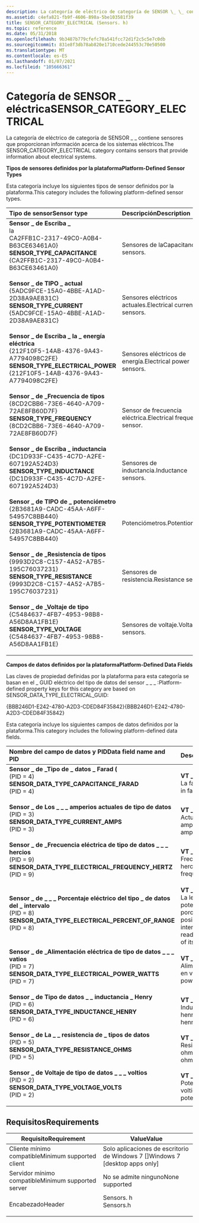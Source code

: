 ```yaml
---
description: La categoría de eléctrico de categoría de SENSOR \_ \_ contiene sensores que proporcionan información acerca de los sistemas eléctricos.
ms.assetid: c4efa821-fb9f-4606-898a-5be103581f39
title: SENSOR_CATEGORY_ELECTRICAL (Sensors. h)
ms.topic: reference
ms.date: 05/31/2018
ms.openlocfilehash: 9b3487b779cfefc78a541fcc72d1f2c5c5e7c0db
ms.sourcegitcommit: 831e8f3db78ab820e1710cede244553c70e50500
ms.translationtype: MT
ms.contentlocale: es-ES
ms.lasthandoff: 01/07/2021
ms.locfileid: "105666361"
---
```

# <a name="sensor_category_electrical"></a><span data-ttu-id="d8a6a-103">Categoría de SENSOR \_ \_ eléctrica</span><span class="sxs-lookup"><span data-stu-id="d8a6a-103">SENSOR\_CATEGORY\_ELECTRICAL</span></span>

<span data-ttu-id="d8a6a-104">La categoría de eléctrico de categoría de SENSOR \_ \_ contiene sensores que proporcionan información acerca de los sistemas eléctricos.</span><span class="sxs-lookup"><span data-stu-id="d8a6a-104">The SENSOR\_CATEGORY\_ELECTRICAL category contains sensors that provide information about electrical systems.</span></span>

<span data-ttu-id="d8a6a-105">**Tipos de sensores definidos por la plataforma**</span><span class="sxs-lookup"><span data-stu-id="d8a6a-105">**Platform-Defined Sensor Types**</span></span>

<span data-ttu-id="d8a6a-106">Esta categoría incluye los siguientes tipos de sensor definidos por la plataforma.</span><span class="sxs-lookup"><span data-stu-id="d8a6a-106">This category includes the following platform-defined sensor types.</span></span>



| <span data-ttu-id="d8a6a-107">Tipo de sensor</span><span class="sxs-lookup"><span data-stu-id="d8a6a-107">Sensor type</span></span>                                                                                                                                                                                                                                                                                              | <span data-ttu-id="d8a6a-108">Descripción</span><span class="sxs-lookup"><span data-stu-id="d8a6a-108">Description</span></span>                             |
|:---------------------------------------------------------------------------------------------------------------------------------------------------------------------------------------------------------------------------------------------------------------------------------------------------------|:----------------------------------------|
| <span id="SENSOR_TYPE_CAPACITANCE"></span><span id="sensor_type_capacitance"></span><dl> <span data-ttu-id="d8a6a-109"><dt>**Sensor \_ de Escriba \_**</dt> la <dt>CA2FFB1C-2317-49C0-A0B4-B63CE63461A0}</dt></span><span class="sxs-lookup"><span data-stu-id="d8a6a-109"><dt>**SENSOR\_TYPE\_CAPACITANCE**</dt> <dt>{CA2FFB1C-2317-49C0-A0B4-B63CE63461A0}</dt></span></span> </dl>                 | <span data-ttu-id="d8a6a-110">Sensores de la</span><span class="sxs-lookup"><span data-stu-id="d8a6a-110">Capacitance sensors.</span></span><br/>         |
| <span id="SENSOR_TYPE_CURRENT"></span><span id="sensor_type_current"></span><dl> <span data-ttu-id="d8a6a-111"><dt>**Sensor \_ de TIPO \_ actual**</dt> <dt>{5ADC9FCE-15A0-4BBE-A1AD-2D38A9AE831C}</dt></span><span class="sxs-lookup"><span data-stu-id="d8a6a-111"><dt>**SENSOR\_TYPE\_CURRENT**</dt> <dt>{5ADC9FCE-15A0-4BBE-A1AD-2D38A9AE831C}</dt></span></span> </dl>                             | <span data-ttu-id="d8a6a-112">Sensores eléctricos actuales.</span><span class="sxs-lookup"><span data-stu-id="d8a6a-112">Electrical current sensors.</span></span><br/>  |
| <span id="SENSOR_TYPE_ELECTRICAL_POWER"></span><span id="sensor_type_electrical_power"></span><dl> <span data-ttu-id="d8a6a-113"><dt>**Sensor \_ de Escriba \_ la \_ energía eléctrica**</dt> <dt>{212F10F5-14AB-4376-9A43-A7794098C2FE}</dt></span><span class="sxs-lookup"><span data-stu-id="d8a6a-113"><dt>**SENSOR\_TYPE\_ELECTRICAL\_POWER**</dt> <dt>{212F10F5-14AB-4376-9A43-A7794098C2FE}</dt></span></span> </dl> | <span data-ttu-id="d8a6a-114">Sensores eléctricos de energía.</span><span class="sxs-lookup"><span data-stu-id="d8a6a-114">Electrical power sensors.</span></span><br/>    |
| <span id="SENSOR_TYPE_FREQUENCY"></span><span id="sensor_type_frequency"></span><dl> <span data-ttu-id="d8a6a-115"><dt>**Sensor \_ de \_Frecuencia de tipos**</dt> <dt>{8CD2CBB6-73E6-4640-A709-72AE8FB60D7F}</dt></span><span class="sxs-lookup"><span data-stu-id="d8a6a-115"><dt>**SENSOR\_TYPE\_FREQUENCY**</dt> <dt>{8CD2CBB6-73E6-4640-A709-72AE8FB60D7F}</dt></span></span> </dl>                       | <span data-ttu-id="d8a6a-116">Sensor de frecuencia eléctrica.</span><span class="sxs-lookup"><span data-stu-id="d8a6a-116">Electrical frequency sensor.</span></span><br/> |
| <span id="SENSOR_TYPE_INDUCTANCE"></span><span id="sensor_type_inductance"></span><dl> <span data-ttu-id="d8a6a-117"><dt>**Sensor \_ de Escriba \_ inductancia**</dt> <dt>{DC1D933F-C435-4C7D-A2FE-607192A524D3}</dt></span><span class="sxs-lookup"><span data-stu-id="d8a6a-117"><dt>**SENSOR\_TYPE\_INDUCTANCE**</dt> <dt>{DC1D933F-C435-4C7D-A2FE-607192A524D3}</dt></span></span> </dl>                    | <span data-ttu-id="d8a6a-118">Sensores de inductancia.</span><span class="sxs-lookup"><span data-stu-id="d8a6a-118">Inductance sensors.</span></span><br/>          |
| <span id="SENSOR_TYPE_POTENTIOMETER"></span><span id="sensor_type_potentiometer"></span><dl> <span data-ttu-id="d8a6a-119"><dt>**Sensor \_ de TIPO de \_ potenciómetro**</dt> <dt>{2B3681A9-CADC-45AA-A6FF-54957C8BB440}</dt></span><span class="sxs-lookup"><span data-stu-id="d8a6a-119"><dt>**SENSOR\_TYPE\_POTENTIOMETER**</dt> <dt>{2B3681A9-CADC-45AA-A6FF-54957C8BB440}</dt></span></span> </dl>           | <span data-ttu-id="d8a6a-120">Potenciómetros.</span><span class="sxs-lookup"><span data-stu-id="d8a6a-120">Potentiometers.</span></span><br/>              |
| <span id="SENSOR_TYPE_RESISTANCE"></span><span id="sensor_type_resistance"></span><dl> <span data-ttu-id="d8a6a-121"><dt>**Sensor \_ de \_Resistencia de tipos**</dt> <dt>{9993D2C8-C157-4A52-A7B5-195C76037231}</dt></span><span class="sxs-lookup"><span data-stu-id="d8a6a-121"><dt>**SENSOR\_TYPE\_RESISTANCE**</dt> <dt>{9993D2C8-C157-4A52-A7B5-195C76037231}</dt></span></span> </dl>                    | <span data-ttu-id="d8a6a-122">Sensores de resistencia.</span><span class="sxs-lookup"><span data-stu-id="d8a6a-122">Resistance sensors.</span></span><br/>          |
| <span id="SENSOR_TYPE_VOLTAGE"></span><span id="sensor_type_voltage"></span><dl> <span data-ttu-id="d8a6a-123"><dt>**Sensor \_ de \_Voltaje de tipo**</dt> <dt>{C5484637-4FB7-4953-98B8-A56D8AA1FB1E}</dt></span><span class="sxs-lookup"><span data-stu-id="d8a6a-123"><dt>**SENSOR\_TYPE\_VOLTAGE**</dt> <dt>{C5484637-4FB7-4953-98B8-A56D8AA1FB1E}</dt></span></span> </dl>                             | <span data-ttu-id="d8a6a-124">Sensores de voltaje.</span><span class="sxs-lookup"><span data-stu-id="d8a6a-124">Voltage sensors.</span></span><br/>             |



<span data-ttu-id="d8a6a-125">**Campos de datos definidos por la plataforma**</span><span class="sxs-lookup"><span data-stu-id="d8a6a-125">**Platform-Defined Data Fields**</span></span>

<span data-ttu-id="d8a6a-126">Las claves de propiedad definidas por la plataforma para esta categoría se basan en el \_ GUID eléctrico del tipo de datos del sensor \_ \_ \_ :</span><span class="sxs-lookup"><span data-stu-id="d8a6a-126">Platform-defined property keys for this category are based on SENSOR\_DATA\_TYPE\_ELECTRICAL\_GUID:</span></span>

<span data-ttu-id="d8a6a-127">{BBB246D1-E242-4780-A2D3-CDED84F35842}</span><span class="sxs-lookup"><span data-stu-id="d8a6a-127">{BBB246D1-E242-4780-A2D3-CDED84F35842}</span></span>

<span data-ttu-id="d8a6a-128">Esta categoría incluye los siguientes campos de datos definidos por la plataforma.</span><span class="sxs-lookup"><span data-stu-id="d8a6a-128">This category includes the following platform-defined data fields.</span></span>



| <span data-ttu-id="d8a6a-129">Nombre del campo de datos y PID</span><span class="sxs-lookup"><span data-stu-id="d8a6a-129">Data field name and PID</span></span>                                                                                                                                                                                                                                                                                                         | <span data-ttu-id="d8a6a-130">Descripción</span><span class="sxs-lookup"><span data-stu-id="d8a6a-130">Description</span></span>                                                                                   |
|:--------------------------------------------------------------------------------------------------------------------------------------------------------------------------------------------------------------------------------------------------------------------------------------------------------------------------------|:----------------------------------------------------------------------------------------------|
| <span id="SENSOR_DATA_TYPE_CAPACITANCE_FARAD"></span><span id="sensor_data_type_capacitance_farad"></span><dl> <span data-ttu-id="d8a6a-131"><dt>**Sensor \_ de \_Tipo de \_ datos \_ Farad (**</dt> <dt> (PID = 4)</dt></span><span class="sxs-lookup"><span data-stu-id="d8a6a-131"><dt>**SENSOR\_DATA\_TYPE\_CAPACITANCE\_FARAD**</dt> <dt> (PID = 4) </dt></span></span> </dl>                                | <span data-ttu-id="d8a6a-132">**VT \_ R8**</span><span class="sxs-lookup"><span data-stu-id="d8a6a-132">**VT\_R8**</span></span><br/> <span data-ttu-id="d8a6a-133">La farads.</span><span class="sxs-lookup"><span data-stu-id="d8a6a-133">Capacitance in farads.</span></span><br/>                                       |
| <span id="SENSOR_DATA_TYPE_CURRENT_AMPS"></span><span id="sensor_data_type_current_amps"></span><dl> <span data-ttu-id="d8a6a-134"><dt>**Sensor \_ de Los \_ \_ \_ amperios actuales de tipo de datos**</dt> <dt>(PID = 3)</dt></span><span class="sxs-lookup"><span data-stu-id="d8a6a-134"><dt>**SENSOR\_DATA\_TYPE\_CURRENT\_AMPS**</dt> <dt>(PID = 3) </dt></span></span> </dl>                                                | <span data-ttu-id="d8a6a-135">**VT \_ R8**</span><span class="sxs-lookup"><span data-stu-id="d8a6a-135">**VT\_R8**</span></span><br/> <span data-ttu-id="d8a6a-136">Actual en amperes.</span><span class="sxs-lookup"><span data-stu-id="d8a6a-136">Current in amperes.</span></span><br/>                                          |
| <span id="SENSOR_DATA_TYPE_ELECTRICAL_FREQUENCY_HERTZ"></span><span id="sensor_data_type_electrical_frequency_hertz"></span><dl> <span data-ttu-id="d8a6a-137"><dt>**Sensor \_ de \_Frecuencia eléctrica de tipo de datos \_ \_ \_ hercios**</dt> <dt>(PID = 9)</dt></span><span class="sxs-lookup"><span data-stu-id="d8a6a-137"><dt>**SENSOR\_DATA\_TYPE\_ELECTRICAL\_FREQUENCY\_HERTZ**</dt> <dt>(PID = 9) </dt></span></span> </dl>     | <span data-ttu-id="d8a6a-138">**VT \_ R8**</span><span class="sxs-lookup"><span data-stu-id="d8a6a-138">**VT\_R8**</span></span><br/> <span data-ttu-id="d8a6a-139">Frecuencia eléctrica en hercios.</span><span class="sxs-lookup"><span data-stu-id="d8a6a-139">Electrical frequency in hertz.</span></span><br/>                               |
| <span id="SENSOR_DATA_TYPE_ELECTRICAL_PERCENT_OF_RANGE"></span><span id="sensor_data_type_electrical_percent_of_range"></span><dl> <span data-ttu-id="d8a6a-140"><dt>**Sensor \_ de \_ \_ \_ Porcentaje eléctrico del tipo \_ de datos del \_ intervalo**</dt> <dt>(PID = 8)</dt></span><span class="sxs-lookup"><span data-stu-id="d8a6a-140"><dt>**SENSOR\_DATA\_TYPE\_ELECTRICAL\_PERCENT\_OF\_RANGE**</dt> <dt>(PID = 8) </dt></span></span> </dl> | <span data-ttu-id="d8a6a-141">**VT \_ R8**</span><span class="sxs-lookup"><span data-stu-id="d8a6a-141">**VT\_R8**</span></span><br/> <span data-ttu-id="d8a6a-142">La lectura de potenciómetro como un porcentaje de su posible intervalo.</span><span class="sxs-lookup"><span data-stu-id="d8a6a-142">Potentiometer reading as a percentage of its possible range.</span></span><br/> |
| <span id="SENSOR_DATA_TYPE_ELECTRICAL_POWER_WATTS"></span><span id="sensor_data_type_electrical_power_watts"></span><dl> <span data-ttu-id="d8a6a-143"><dt>**Sensor \_ de \_Alimentación eléctrica de tipo de datos \_ \_ \_ vatios**</dt> <dt> (PID = 7)</dt></span><span class="sxs-lookup"><span data-stu-id="d8a6a-143"><dt>**SENSOR\_DATA\_TYPE\_ELECTRICAL\_POWER\_WATTS**</dt> <dt> (PID = 7) </dt></span></span> </dl>                | <span data-ttu-id="d8a6a-144">**VT \_ R8**</span><span class="sxs-lookup"><span data-stu-id="d8a6a-144">**VT\_R8**</span></span><br/> <span data-ttu-id="d8a6a-145">Alimentación eléctrica en vatios.</span><span class="sxs-lookup"><span data-stu-id="d8a6a-145">Electrical power in watts.</span></span><br/>                                   |
| <span id="SENSOR_DATA_TYPE_INDUCTANCE_HENRY"></span><span id="sensor_data_type_inductance_henry"></span><dl> <span data-ttu-id="d8a6a-146"><dt>**Sensor \_ de Tipo de datos \_ \_ inductancia \_ Henry**</dt> <dt>(PID = 6)</dt></span><span class="sxs-lookup"><span data-stu-id="d8a6a-146"><dt>**SENSOR\_DATA\_TYPE\_INDUCTANCE\_HENRY**</dt> <dt>(PID = 6) </dt></span></span> </dl>                                    | <span data-ttu-id="d8a6a-147">**VT \_ R8**</span><span class="sxs-lookup"><span data-stu-id="d8a6a-147">**VT\_R8**</span></span><br/> <span data-ttu-id="d8a6a-148">Inductancia en henries.</span><span class="sxs-lookup"><span data-stu-id="d8a6a-148">Inductance in henries.</span></span><br/>                                       |
| <span id="SENSOR_DATA_TYPE_RESISTANCE_OHMS"></span><span id="sensor_data_type_resistance_ohms"></span><dl> <span data-ttu-id="d8a6a-149"><dt>**Sensor \_ de La \_ \_ resistencia de \_ tipos de datos**</dt> <dt>(PID = 5)</dt></span><span class="sxs-lookup"><span data-stu-id="d8a6a-149"><dt>**SENSOR\_DATA\_TYPE\_RESISTANCE\_OHMS**</dt> <dt>(PID = 5) </dt></span></span> </dl>                                       | <span data-ttu-id="d8a6a-150">**VT \_ R8**</span><span class="sxs-lookup"><span data-stu-id="d8a6a-150">**VT\_R8**</span></span><br/> <span data-ttu-id="d8a6a-151">Resistencia en ohmios.</span><span class="sxs-lookup"><span data-stu-id="d8a6a-151">Resistance in ohms.</span></span><br/>                                          |
| <span id="SENSOR_DATA_TYPE_VOLTAGE_VOLTS"></span><span id="sensor_data_type_voltage_volts"></span><dl> <span data-ttu-id="d8a6a-152"><dt>**Sensor \_ de Voltaje de tipo de datos \_ \_ \_ voltios**</dt> <dt>(PID = 2)</dt></span><span class="sxs-lookup"><span data-stu-id="d8a6a-152"><dt>**SENSOR\_DATA\_TYPE\_VOLTAGE\_VOLTS**</dt> <dt>(PID = 2) </dt></span></span> </dl>                                             | <span data-ttu-id="d8a6a-153">**VT \_ R8**</span><span class="sxs-lookup"><span data-stu-id="d8a6a-153">**VT\_R8**</span></span><br/> <span data-ttu-id="d8a6a-154">Potencial eléctrico en voltios.</span><span class="sxs-lookup"><span data-stu-id="d8a6a-154">Electrical potential in volts.</span></span><br/>                               |



## <a name="requirements"></a><span data-ttu-id="d8a6a-155">Requisitos</span><span class="sxs-lookup"><span data-stu-id="d8a6a-155">Requirements</span></span>



| <span data-ttu-id="d8a6a-156">Requisito</span><span class="sxs-lookup"><span data-stu-id="d8a6a-156">Requirement</span></span> | <span data-ttu-id="d8a6a-157">Value</span><span class="sxs-lookup"><span data-stu-id="d8a6a-157">Value</span></span> |
|-------------------------------------|--------------------------------------------------------------------------------------|
| <span data-ttu-id="d8a6a-158">Cliente mínimo compatible</span><span class="sxs-lookup"><span data-stu-id="d8a6a-158">Minimum supported client</span></span><br/> | <span data-ttu-id="d8a6a-159">Solo aplicaciones de escritorio de Windows 7 \[\]</span><span class="sxs-lookup"><span data-stu-id="d8a6a-159">Windows 7 \[desktop apps only\]</span></span><br/>                                           |
| <span data-ttu-id="d8a6a-160">Servidor mínimo compatible</span><span class="sxs-lookup"><span data-stu-id="d8a6a-160">Minimum supported server</span></span><br/> | <span data-ttu-id="d8a6a-161">No se admite ninguno</span><span class="sxs-lookup"><span data-stu-id="d8a6a-161">None supported</span></span><br/>                                                            |
| <span data-ttu-id="d8a6a-162">Encabezado</span><span class="sxs-lookup"><span data-stu-id="d8a6a-162">Header</span></span><br/>                   | <dl> <span data-ttu-id="d8a6a-163"><dt>Sensors. h</dt></span><span class="sxs-lookup"><span data-stu-id="d8a6a-163"><dt>Sensors.h</dt></span></span> </dl> |



 

 




